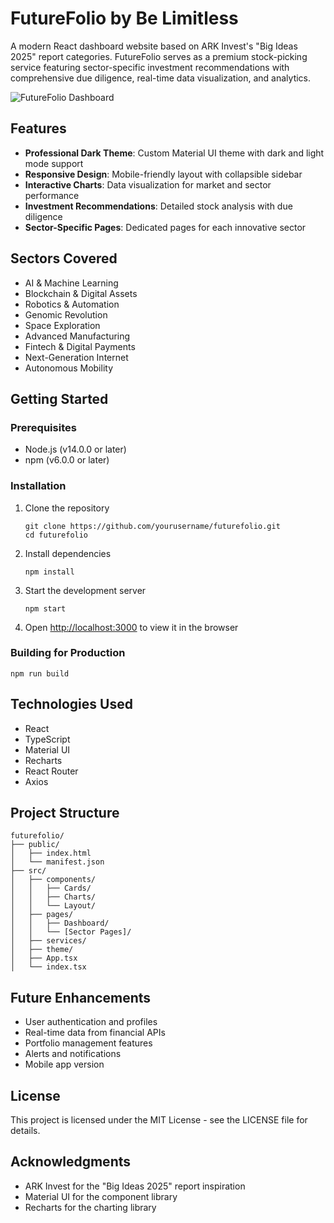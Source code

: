 # FutureFolio by Be Limitless

A modern React dashboard website based on ARK Invest's "Big Ideas 2025" report categories. FutureFolio serves as a premium stock-picking service featuring sector-specific investment recommendations with comprehensive due diligence, real-time data visualization, and analytics.

![FutureFolio Dashboard](https://i.imgur.com/placeholder.png)

## Features

- **Professional Dark Theme**: Custom Material UI theme with dark and light mode support
- **Responsive Design**: Mobile-friendly layout with collapsible sidebar
- **Interactive Charts**: Data visualization for market and sector performance
- **Investment Recommendations**: Detailed stock analysis with due diligence
- **Sector-Specific Pages**: Dedicated pages for each innovative sector

## Sectors Covered

- AI & Machine Learning
- Blockchain & Digital Assets
- Robotics & Automation
- Genomic Revolution
- Space Exploration
- Advanced Manufacturing
- Fintech & Digital Payments
- Next-Generation Internet
- Autonomous Mobility

## Getting Started

### Prerequisites

- Node.js (v14.0.0 or later)
- npm (v6.0.0 or later)

### Installation

1. Clone the repository
   ```
   git clone https://github.com/yourusername/futurefolio.git
   cd futurefolio
   ```

2. Install dependencies
   ```
   npm install
   ```

3. Start the development server
   ```
   npm start
   ```

4. Open [http://localhost:3000](http://localhost:3000) to view it in the browser

### Building for Production

```
npm run build
```

## Technologies Used

- React
- TypeScript
- Material UI
- Recharts
- React Router
- Axios

## Project Structure

```
futurefolio/
├── public/
│   ├── index.html
│   └── manifest.json
├── src/
│   ├── components/
│   │   ├── Cards/
│   │   ├── Charts/
│   │   └── Layout/
│   ├── pages/
│   │   ├── Dashboard/
│   │   └── [Sector Pages]/
│   ├── services/
│   ├── theme/
│   ├── App.tsx
│   └── index.tsx
```

## Future Enhancements

- User authentication and profiles
- Real-time data from financial APIs
- Portfolio management features
- Alerts and notifications
- Mobile app version

## License

This project is licensed under the MIT License - see the LICENSE file for details.

## Acknowledgments

- ARK Invest for the "Big Ideas 2025" report inspiration
- Material UI for the component library
- Recharts for the charting library
